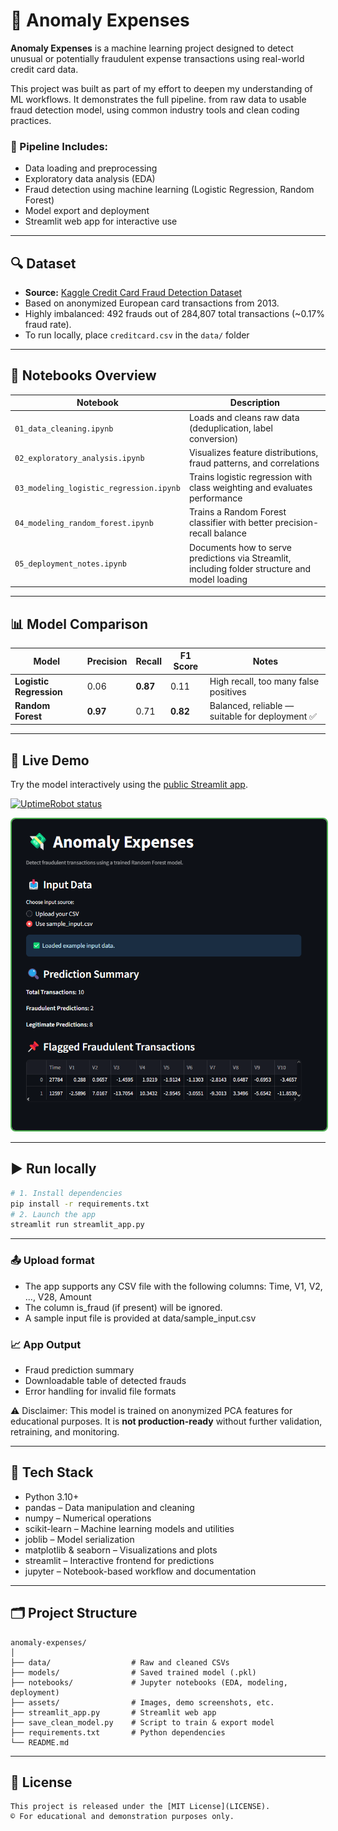 # 💸 Anomaly Expenses

**Anomaly Expenses** is a machine learning project designed to detect unusual or potentially fraudulent expense transactions using real-world credit card data.

This project was built as part of my effort to deepen my understanding of ML workflows. It demonstrates the full pipeline. from raw data to usable fraud detection model, using common industry tools and clean coding practices.

### 🔧 Pipeline Includes:
- Data loading and preprocessing
- Exploratory data analysis (EDA)
- Fraud detection using machine learning (Logistic Regression, Random Forest)
- Model export and deployment
- Streamlit web app for interactive use

---

## 🔍 Dataset

- **Source:** [Kaggle Credit Card Fraud Detection Dataset](https://www.kaggle.com/datasets/mlg-ulb/creditcardfraud)
- Based on anonymized European card transactions from 2013.
- Highly imbalanced: 492 frauds out of 284,807 total transactions (~0.17% fraud rate).
- To run locally, place `creditcard.csv` in the `data/` folder

---

## 📒 Notebooks Overview

| Notebook | Description |
|----------|-------------|
| `01_data_cleaning.ipynb` | Loads and cleans raw data (deduplication, label conversion) |
| `02_exploratory_analysis.ipynb` | Visualizes feature distributions, fraud patterns, and correlations |
| `03_modeling_logistic_regression.ipynb` | Trains logistic regression with class weighting and evaluates performance |
| `04_modeling_random_forest.ipynb` | Trains a Random Forest classifier with better precision-recall balance |
| `05_deployment_notes.ipynb` | Documents how to serve predictions via Streamlit, including folder structure and model loading |

---

## 📊 Model Comparison

| Model               | Precision | Recall | F1 Score | Notes |
|---------------------|-----------|--------|----------|-------|
| **Logistic Regression** | 0.06      | **0.87**   | 0.11     | High recall, too many false positives |
| **Random Forest**        | **0.97**  | 0.71   | **0.82** | Balanced, reliable — suitable for deployment ✅ |


---

## 🚀 Live Demo

Try the model interactively using the [public Streamlit app](https://anomaly-expenses.streamlit.app).

[![UptimeRobot status](https://img.shields.io/uptimerobot/status/m801037923-73e8bc0cf2ef03399b1a16f4?label=App%20Status)](https://stats.uptimerobot.com/xiEXTeAZLk)



<p align="center">
  <img src="assets/demo.png" alt="Demo Screenshot" width="700" style="border:2px solid #4CAF50; border-radius:8px;">
</p>


---

## ▶️ Run locally

```bash
# 1. Install dependencies
pip install -r requirements.txt
# 2. Launch the app
streamlit run streamlit_app.py
```
---
### 📤 Upload format
- The app supports any CSV file with the following columns:
Time, V1, V2, ..., V28, Amount
- The column is_fraud (if present) will be ignored.
- A sample input file is provided at data/sample_input.csv

### 📈 App Output
- Fraud prediction summary
- Downloadable table of detected frauds
- Error handling for invalid file formats

⚠️ Disclaimer: This model is trained on anonymized PCA features for educational purposes. It is **not production-ready** without further validation, retraining, and monitoring.

---

## 🧱 Tech Stack

- Python 3.10+
- pandas – Data manipulation and cleaning
- numpy – Numerical operations
- scikit-learn – Machine learning models and utilities
- joblib – Model serialization
- matplotlib & seaborn – Visualizations and plots
- streamlit – Interactive frontend for predictions
- jupyter – Notebook-based workflow and documentation

---

## 🗂️ Project Structure
```
anomaly-expenses/
│
├── data/                  # Raw and cleaned CSVs
├── models/                # Saved trained model (.pkl)
├── notebooks/             # Jupyter notebooks (EDA, modeling, deployment)
├── assets/                # Images, demo screenshots, etc.
├── streamlit_app.py       # Streamlit web app
├── save_clean_model.py    # Script to train & export model
├── requirements.txt       # Python dependencies
└── README.md
```
---

## 📄 License
```
This project is released under the [MIT License](LICENSE).
© For educational and demonstration purposes only.
```